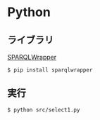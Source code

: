 # Python

## ライブラリ

[SPARQLWrapper](https://rdflib.github.io/sparqlwrapper/)

```
$ pip install sparqlwrapper
```

## 実行

```
$ python src/select1.py
```
